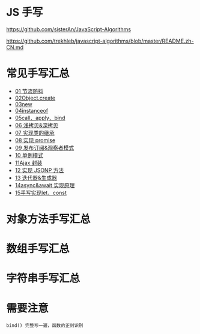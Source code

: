 # JS 手写

https://github.com/sisterAn/JavaScript-Algorithms

https://github.com/trekhleb/javascript-algorithms/blob/master/README.zh-CN.md

# 常见手写汇总

- [01 节流防抖](./01防抖节流.md)
- [02Object.create](./02Object_create.md)
- [03new](./03new.md)
- [04instanceof](./04instanceof.md)
- [05call、apply、bind](./05call、apply、bind.md)
- [06 浅拷贝&amp;深拷贝](./06浅拷贝&深拷贝.md)
- [07 实现类的继承](./07实现类的继承.md)
- [08 实现 promise](./08实现PromisesA+%20.md)
- [09 发布订阅&amp;观察者模式](./09发布订阅&观察者模式.md)
- [10 单例模式](./10单例模式.md)
- [11Ajax 封装](./11Ajax封装.md)
- [12 实现 JSONP 方法](./12实现JSONP方法.md)
- [13 迭代器&amp;生成器](./13迭代器&生成器.md)
- [14async&amp;await 实现原理](./14async&await实现原理.md)
- [15手写实现let、const](./15手写实现let、const.md)

# 对象方法手写汇总



# 数组手写汇总



# 字符串手写汇总



# 需要注意

```
bind() 完整写一遍，函数的正则识别
```
